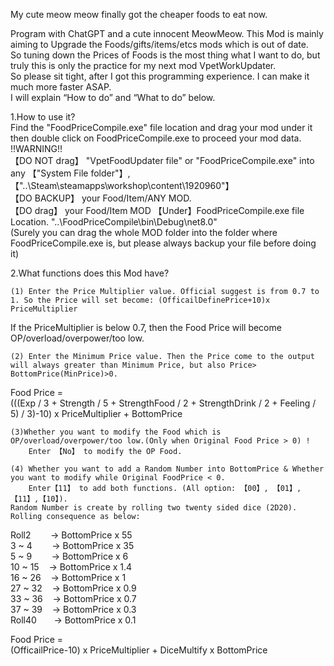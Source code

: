 My cute meow meow finally got the cheaper foods to eat now.  

  
Program with ChatGPT and a cute innocent MeowMeow.
This Mod is mainly aiming to Upgrade the Foods/gifts/items/etcs mods which is out of date.  
So tuning down the Prices of Foods is the most thing what I want to do, but truly this is only the practice for my next mod VpetWorkUpdater.  
So please sit tight, after I got this programming experience. I can make it much more faster ASAP.  
I will explain “How to do” and “What to do” below.  

1.How to use it?  
  Find the "FoodPriceCompile.exe" file location and drag your mod under it then double click on FoodPriceCompile.exe to proceed your mod data.  
!!WARNING!!  
  【DO NOT drag】 "VpetFoodUpdater file" or "FoodPriceCompile.exe" into any 【"System File folder"】,【"..\Steam\steamapps\workshop\content\1920960"】  
  【DO BACKUP】 your Food/Item/ANY MOD.  
  【DO drag】 your Food/Item MOD 【Under】FoodPriceCompile.exe file Location. "..\FoodPriceCompile\bin\Debug\net8.0"  
  (Surely you can drag the whole MOD folder into the folder where FoodPriceCompile.exe is, but please always backup your file before doing it)
  
2.What functions does this Mod have?  
  
	(1) Enter the Price Multiplier value. Official suggest is from 0.7 to 1. So the Price will set become: (OfficailDefinePrice+10)x PriceMultiplier  
If the PriceMultiplier is below 0.7, then the Food Price will become OP/overload/overpower/too low.  
  
	(2) Enter the Minimum Price value. Then the Price come to the output will always greater than Minimum Price, but also Price> BottomPrice(MinPrice)>0.  
Food Price =   
(((Exp / 3 + Strength / 5 + StrengthFood / 2 + StrengthDrink / 2 + Feeling / 5) / 3)-10) x PriceMultiplier + BottomPrice  
  
	(3)Whether you want to modify the Food which is OP/overload/overpower/too low.(Only when Original Food Price > 0) !  
		Enter 【No】 to modify the OP Food.  
  
	(4) Whether you want to add a Random Number into BottomPrice & Whether you want to modify while Original FoodPrice < 0.  
		Enter【11】 to add both functions. (All option: 【00】, 【01】,【11】,【10】).  
	Random Number is create by rolling two twenty sided dice (2D20). Rolling consequence as below:  
   
Roll2&nbsp;&nbsp;&nbsp;&nbsp;&nbsp;&nbsp;&nbsp;&nbsp;-> BottomPrice x 55   
3 ~ 4&nbsp;&nbsp;&nbsp;&nbsp;&nbsp;&nbsp;&nbsp;&nbsp;-> BottomPrice x 35   
5 ~ 9&nbsp;&nbsp;&nbsp;&nbsp;&nbsp;&nbsp;&nbsp;&nbsp;-> BottomPrice x 6   
10 ~ 15&nbsp;&nbsp;&nbsp;&nbsp;-> BottomPrice x 1.4   
16 ~ 26&nbsp;&nbsp;&nbsp;&nbsp;-> BottomPrice x 1   
27 ~ 32&nbsp;&nbsp;&nbsp;&nbsp;-> BottomPrice x 0.9   
33 ~ 36&nbsp;&nbsp;&nbsp;&nbsp;-> BottomPrice x 0.7   
37 ~ 39&nbsp;&nbsp;&nbsp;&nbsp;-> BottomPrice x 0.3   
Roll40&nbsp;&nbsp;&nbsp;&nbsp;&nbsp;&nbsp;&nbsp;-> BottomPrice x 0.1  
  
Food Price =   
(OfficailPrice-10) x PriceMultiplier +  DiceMultify x BottomPrice  
  
  
